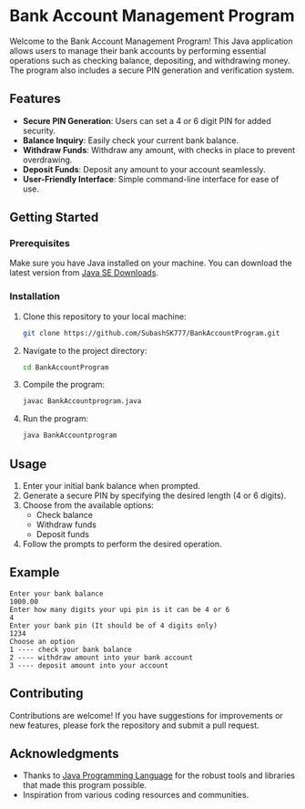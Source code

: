 # Bank Account Management Program

Welcome to the Bank Account Management Program! This Java application allows users to manage their bank accounts by performing essential operations such as checking balance, depositing, and withdrawing money. The program also includes a secure PIN generation and verification system.

## Features

- **Secure PIN Generation**: Users can set a 4 or 6 digit PIN for added security.
- **Balance Inquiry**: Easily check your current bank balance.
- **Withdraw Funds**: Withdraw any amount, with checks in place to prevent overdrawing.
- **Deposit Funds**: Deposit any amount to your account seamlessly.
- **User-Friendly Interface**: Simple command-line interface for ease of use.

## Getting Started

### Prerequisites

Make sure you have Java installed on your machine. You can download the latest version from [Java SE Downloads](https://www.oracle.com/java/technologies/javase-jdk11-downloads.html).

### Installation

1. Clone this repository to your local machine:
    ```bash
    git clone https://github.com/SubashSK777/BankAccountProgram.git
    ```

2. Navigate to the project directory:
    ```bash
    cd BankAccountProgram
    ```

3. Compile the program:
    ```bash
    javac BankAccountprogram.java
    ```

4. Run the program:
    ```bash
    java BankAccountprogram
    ```

## Usage

1. Enter your initial bank balance when prompted.
2. Generate a secure PIN by specifying the desired length (4 or 6 digits).
3. Choose from the available options:
   - Check balance
   - Withdraw funds
   - Deposit funds
4. Follow the prompts to perform the desired operation.

## Example

```plaintext
Enter your bank balance 
1000.00
Enter how many digits your upi pin is it can be 4 or 6 
4
Enter your bank pin (It should be of 4 digits only) 
1234
Choose an option 
1 ---- check your bank balance
2 ---- withdraw amount into your bank account
3 ---- deposit amount into your account
```

## Contributing

Contributions are welcome! If you have suggestions for improvements or new features, please fork the repository and submit a pull request.

## Acknowledgments

- Thanks to [Java Programming Language](https://www.oracle.com/java/) for the robust tools and libraries that made this program possible.
- Inspiration from various coding resources and communities.
